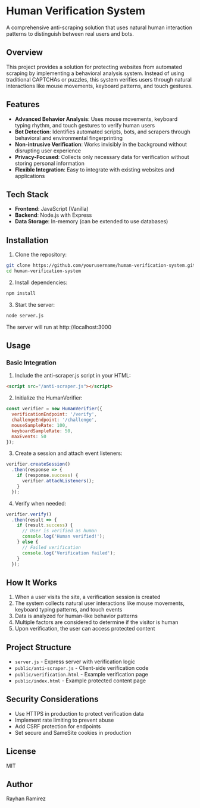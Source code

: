 # Human Verification System

A comprehensive anti-scraping solution that uses natural human interaction patterns to distinguish between real users and bots.

## Overview
This project provides a solution for protecting websites from automated scraping by implementing a behavioral analysis system. Instead of using traditional CAPTCHAs or puzzles, this system verifies users through natural interactions like mouse movements, keyboard patterns, and touch gestures.

## Features

- **Advanced Behavior Analysis**: Uses mouse movements, keyboard typing rhythm, and touch gestures to verify human users
- **Bot Detection**: Identifies automated scripts, bots, and scrapers through behavioral and environmental fingerprinting
- **Non-intrusive Verification**: Works invisibly in the background without disrupting user experience
- **Privacy-Focused**: Collects only necessary data for verification without storing personal information
- **Flexible Integration**: Easy to integrate with existing websites and applications

## Tech Stack

- **Frontend**: JavaScript (Vanilla)
- **Backend**: Node.js with Express
- **Data Storage**: In-memory (can be extended to use databases)

## Installation

1. Clone the repository:
```bash
git clone https://github.com/yourusername/human-verification-system.git
cd human-verification-system
```

2. Install dependencies:
```bash
npm install
```

3. Start the server:
```bash
node server.js
```

The server will run at http://localhost:3000

## Usage

### Basic Integration

1. Include the anti-scraper.js script in your HTML:
```html
<script src="/anti-scraper.js"></script>
```

2. Initialize the HumanVerifier:
```javascript
const verifier = new HumanVerifier({
  verificationEndpoint: '/verify',
  challengeEndpoint: '/challenge',
  mouseSampleRate: 100,
  keyboardSampleRate: 50,
  maxEvents: 50
});
```

3. Create a session and attach event listeners:
```javascript
verifier.createSession()
  .then(response => {
    if (response.success) {
      verifier.attachListeners();
    }
  });
```

4. Verify when needed:
```javascript
verifier.verify()
  .then(result => {
    if (result.success) {
      // User is verified as human
      console.log('Human verified!');
    } else {
      // Failed verification
      console.log('Verification failed');
    }
  });
```

## How It Works

1. When a user visits the site, a verification session is created
2. The system collects natural user interactions like mouse movements, keyboard typing patterns, and touch events
3. Data is analyzed for human-like behavior patterns
4. Multiple factors are considered to determine if the visitor is human
5. Upon verification, the user can access protected content

## Project Structure

- `server.js` - Express server with verification logic
- `public/anti-scraper.js` - Client-side verification code
- `public/verification.html` - Example verification page
- `public/index.html` - Example protected content page

## Security Considerations

- Use HTTPS in production to protect verification data
- Implement rate limiting to prevent abuse
- Add CSRF protection for endpoints
- Set secure and SameSite cookies in production

## License

MIT

## Author

Rayhan Ramirez
